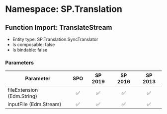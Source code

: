 # Namespace: SP.Translation

## Function Import: TranslateStream

- Entity type: SP.Translation.SyncTranslator
- Is composable: false
- Is bindable: false

### Parameters

Parameter | SPO | SP 2019 | SP 2016 | SP 2013
----------|:---:|:-------:|:-------:|:-------:
fileExtension (Edm.String) | ✅ | ✅ | ✅ | ✅
inputFile (Edm.Stream) | ✅ | ✅ | ✅ | ✅